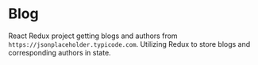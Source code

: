 # Blog

React Redux project getting blogs and authors from `https://jsonplaceholder.typicode.com`.
Utilizing Redux to store blogs and corresponding authors in state. 